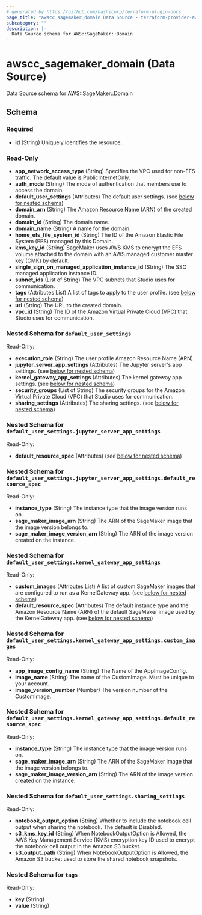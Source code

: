 ```yaml
---
# generated by https://github.com/hashicorp/terraform-plugin-docs
page_title: "awscc_sagemaker_domain Data Source - terraform-provider-awscc"
subcategory: ""
description: |-
  Data Source schema for AWS::SageMaker::Domain
---
```


# awscc_sagemaker_domain (Data Source)

Data Source schema for AWS::SageMaker::Domain



<!-- schema generated by tfplugindocs -->
## Schema

### Required

- **id** (String) Uniquely identifies the resource.

### Read-Only

- **app_network_access_type** (String) Specifies the VPC used for non-EFS traffic. The default value is PublicInternetOnly.
- **auth_mode** (String) The mode of authentication that members use to access the domain.
- **default_user_settings** (Attributes) The default user settings. (see [below for nested schema](#nestedatt--default_user_settings))
- **domain_arn** (String) The Amazon Resource Name (ARN) of the created domain.
- **domain_id** (String) The domain name.
- **domain_name** (String) A name for the domain.
- **home_efs_file_system_id** (String) The ID of the Amazon Elastic File System (EFS) managed by this Domain.
- **kms_key_id** (String) SageMaker uses AWS KMS to encrypt the EFS volume attached to the domain with an AWS managed customer master key (CMK) by default.
- **single_sign_on_managed_application_instance_id** (String) The SSO managed application instance ID.
- **subnet_ids** (List of String) The VPC subnets that Studio uses for communication.
- **tags** (Attributes List) A list of tags to apply to the user profile. (see [below for nested schema](#nestedatt--tags))
- **url** (String) The URL to the created domain.
- **vpc_id** (String) The ID of the Amazon Virtual Private Cloud (VPC) that Studio uses for communication.

<a id="nestedatt--default_user_settings"></a>
### Nested Schema for `default_user_settings`

Read-Only:

- **execution_role** (String) The user profile Amazon Resource Name (ARN).
- **jupyter_server_app_settings** (Attributes) The Jupyter server's app settings. (see [below for nested schema](#nestedatt--default_user_settings--jupyter_server_app_settings))
- **kernel_gateway_app_settings** (Attributes) The kernel gateway app settings. (see [below for nested schema](#nestedatt--default_user_settings--kernel_gateway_app_settings))
- **security_groups** (List of String) The security groups for the Amazon Virtual Private Cloud (VPC) that Studio uses for communication.
- **sharing_settings** (Attributes) The sharing settings. (see [below for nested schema](#nestedatt--default_user_settings--sharing_settings))

<a id="nestedatt--default_user_settings--jupyter_server_app_settings"></a>
### Nested Schema for `default_user_settings.jupyter_server_app_settings`

Read-Only:

- **default_resource_spec** (Attributes) (see [below for nested schema](#nestedatt--default_user_settings--jupyter_server_app_settings--default_resource_spec))

<a id="nestedatt--default_user_settings--jupyter_server_app_settings--default_resource_spec"></a>
### Nested Schema for `default_user_settings.jupyter_server_app_settings.default_resource_spec`

Read-Only:

- **instance_type** (String) The instance type that the image version runs on.
- **sage_maker_image_arn** (String) The ARN of the SageMaker image that the image version belongs to.
- **sage_maker_image_version_arn** (String) The ARN of the image version created on the instance.



<a id="nestedatt--default_user_settings--kernel_gateway_app_settings"></a>
### Nested Schema for `default_user_settings.kernel_gateway_app_settings`

Read-Only:

- **custom_images** (Attributes List) A list of custom SageMaker images that are configured to run as a KernelGateway app. (see [below for nested schema](#nestedatt--default_user_settings--kernel_gateway_app_settings--custom_images))
- **default_resource_spec** (Attributes) The default instance type and the Amazon Resource Name (ARN) of the default SageMaker image used by the KernelGateway app. (see [below for nested schema](#nestedatt--default_user_settings--kernel_gateway_app_settings--default_resource_spec))

<a id="nestedatt--default_user_settings--kernel_gateway_app_settings--custom_images"></a>
### Nested Schema for `default_user_settings.kernel_gateway_app_settings.custom_images`

Read-Only:

- **app_image_config_name** (String) The Name of the AppImageConfig.
- **image_name** (String) The name of the CustomImage. Must be unique to your account.
- **image_version_number** (Number) The version number of the CustomImage.


<a id="nestedatt--default_user_settings--kernel_gateway_app_settings--default_resource_spec"></a>
### Nested Schema for `default_user_settings.kernel_gateway_app_settings.default_resource_spec`

Read-Only:

- **instance_type** (String) The instance type that the image version runs on.
- **sage_maker_image_arn** (String) The ARN of the SageMaker image that the image version belongs to.
- **sage_maker_image_version_arn** (String) The ARN of the image version created on the instance.



<a id="nestedatt--default_user_settings--sharing_settings"></a>
### Nested Schema for `default_user_settings.sharing_settings`

Read-Only:

- **notebook_output_option** (String) Whether to include the notebook cell output when sharing the notebook. The default is Disabled.
- **s3_kms_key_id** (String) When NotebookOutputOption is Allowed, the AWS Key Management Service (KMS) encryption key ID used to encrypt the notebook cell output in the Amazon S3 bucket.
- **s3_output_path** (String) When NotebookOutputOption is Allowed, the Amazon S3 bucket used to store the shared notebook snapshots.



<a id="nestedatt--tags"></a>
### Nested Schema for `tags`

Read-Only:

- **key** (String)
- **value** (String)


